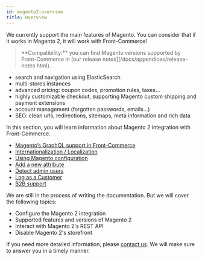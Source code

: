 ```yaml
---
id: magento2-overview
title: Overview
---
```


We currently support the main features of Magento. You can consider that if it works in Magento 2, it will work with Front-Commerce!

<blockquote class="info">
  **Compatibility:** you can find Magento versions supported by Front-Commerce in [our release notes](/docs/appendices/release-notes.html).
</blockquote>

- search and navigation using ElasticSearch
- multi-stores instances
- advanced pricing: coupon codes, promotion rules, taxes…
- highly customizable checkout, supporting Magento custom shipping and payment extensions
- account management (forgotten passwords, emails…)
- SEO: clean urls, redirections, sitemaps, meta information and rich data

In this section, you will learn information about Magento 2 integration with Front-Commerce.

- [Magento’s GraphQL support in Front-Commerce](/docs/magento2/graphql.html)
- [Internationalization / Localization](/docs/magento2/i18n.html)
- [Using Magento configuration](/docs/magento2/using-magento-configuration.html)
- [Add a new attribute](/docs/magento2/add-new-attribute.html)
- [Detect admin users](/docs/magento2/detect-admin-users.html)
- [Log as a Customer](/docs/magento2/log-as-customer.html)
- [B2B support](/docs/magento2/b2b.html)

We are still in the process of writing the documentation. But we will cover the following topics:

- Configure the Magento 2 integration
- Supported features and versions of Magento 2
- Interact with Magento 2's REST API
- Disable Magento 2's storefront

If you need more detailed information, please [contact us](mailto:contact@front-commerce.com). We will make sure to answer you in a timely manner.
